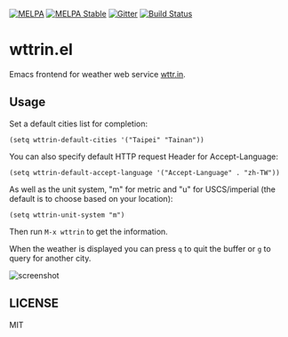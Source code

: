 [![MELPA][melpa-badge]][melpa-package]
[![MELPA Stable][melpa-stable-badge]][melpa-stable-package]
[![Gitter][gitter-badge]][gitter-chatroom]
[![Build Status][travis-ci-badge]][travis-ci-status]

# wttrin.el

Emacs frontend for weather web service [wttr.in].

## Usage

Set a default cities list for completion:

```elisp
(setq wttrin-default-cities '("Taipei" "Tainan"))
```

You can also specify default HTTP request Header for Accept-Language:

```elisp
(setq wttrin-default-accept-language '("Accept-Language" . "zh-TW"))
```

As well as the unit system, "m" for metric and "u" for USCS/imperial (the default is to choose based on your location):

```elisp
(setq wttrin-unit-system "m")
```

Then run `M-x wttrin` to get the information.

When the weather is displayed you can press `q` to quit the buffer or `g` to query for another city.

![screenshot]

## LICENSE

MIT

[wttr.in]: http://wttr.in/
[screenshot]: wttrin.png
[melpa-badge]: http://melpa.org/packages/wttrin-badge.svg
[melpa-package]: http://melpa.org/#/wttrin
[melpa-stable-badge]: http://stable.melpa.org/packages/wttrin-badge.svg
[melpa-stable-package]: http://stable.melpa.org/#/wttrin
[gitter-badge]: https://badges.gitter.im/bcbcarl/emacs-wttrin.svg
[gitter-chatroom]: https://gitter.im/bcbcarl/emacs-wttrin?utm_source=badge&utm_medium=badge&utm_campaign=pr-badge
[travis-ci-badge]: https://travis-ci.org/bcbcarl/emacs-wttrin.svg?branch=master
[travis-ci-status]: https://travis-ci.org/bcbcarl/emacs-wttrin
